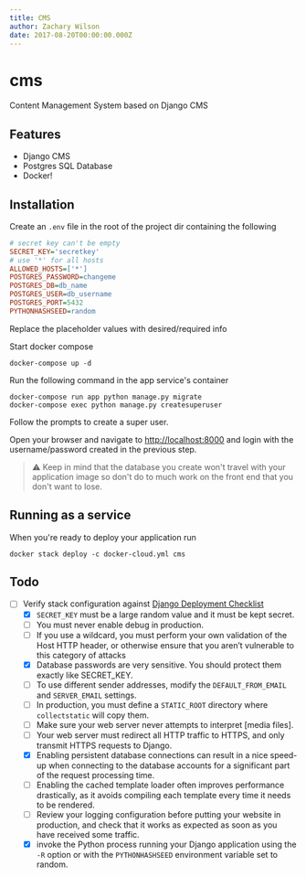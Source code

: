 ```yaml
---
title: CMS
author: Zachary Wilson
date: 2017-08-20T00:00:00.000Z
---
```


# cms

Content Management System based on Django CMS

## Features

- Django CMS
- Postgres SQL Database
- Docker!

## Installation

Create an `.env` file in the root of the project dir containing the following

```.ini
# secret key can't be empty
SECRET_KEY='secretkey'
# use '*' for all hosts
ALLOWED_HOSTS=['*']
POSTGRES_PASSWORD=changeme
POSTGRES_DB=db_name
POSTGRES_USER=db_username
POSTGRES_PORT=5432
PYTHONHASHSEED=random
```

Replace the placeholder values with desired/required info

Start docker compose

```
docker-compose up -d
```

Run the following command in the app service's container

```
docker-compose run app python manage.py migrate
docker-compose exec python manage.py createsuperuser
```

Follow the prompts to create a super user.

Open your browser and navigate to <http://localhost:8000> and login with the username/password created in the previous step.

> ⚠️ Keep in mind that the database you create won't travel with your application image so don't do to much work on the front end that you don't want to lose.

## Running as a service

When you're ready to deploy your application run

```
docker stack deploy -c docker-cloud.yml cms
```

## Todo

- [ ] Verify stack configuration against [Django Deployment Checklist](https://docs.djangoproject.com/en/1.11/howto/deployment/checklist/)
    - [X] `SECRET_KEY` must be a large random value and it must be kept secret.
    - [ ] You must never enable debug in production.
    - [ ] If you use a wildcard, you must perform your own validation of the Host HTTP header, or otherwise ensure that you aren’t vulnerable to this category of attacks
    - [X] Database passwords are very sensitive. You should protect them exactly like SECRET_KEY.
    - [ ] To use different sender addresses, modify the `DEFAULT_FROM_EMAIL` and `SERVER_EMAIL` settings.
    - [ ] In production, you must define a `STATIC_ROOT` directory where `collectstatic` will copy them.
    - [ ] Make sure your web server never attempts to interpret \[media files\].
    - [ ] Your web server must redirect all HTTP traffic to HTTPS, and only transmit HTTPS requests to Django.
    - [X] Enabling persistent database connections can result in a nice speed-up when connecting to the database accounts for a significant part of the request processing time.
    - [ ] Enabling the cached template loader often improves performance drastically, as it avoids compiling each template every time it needs to be rendered.
    - [ ] Review your logging configuration before putting your website in production, and check that it works as expected as soon as you have received some traffic.
    - [X] invoke the Python process running your Django application using the `-R` option or with the `PYTHONHASHSEED` environment variable set to random.
